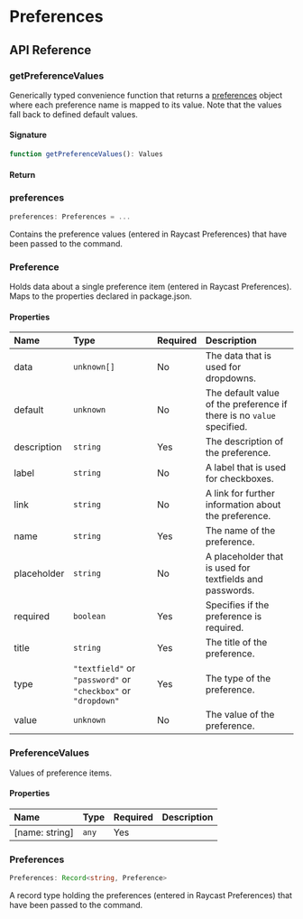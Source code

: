 # Preferences

## API Reference

### getPreferenceValues

Generically typed convenience function that returns a [preferences](https://github.com/raycast/extensions/tree/04ddde732021c42d2160ec69796c5e474427df7a/docs/preferences.md#preferences) object where each preference name is mapped to its value. Note that the values fall back to defined default values.

#### Signature

```typescript
function getPreferenceValues(): Values
```

#### Return

### preferences

```typescript
preferences: Preferences = ...
```

Contains the preference values \(entered in Raycast Preferences\) that have been passed to the command.

### Preference

Holds data about a single preference item \(entered in Raycast Preferences\). Maps to the properties declared in package.json.

#### Properties

| Name | Type | Required | Description |
| :--- | :--- | :--- | :--- |
| data | `unknown[]` | No | The data that is used for dropdowns. |
| default | `unknown` | No | The default value of the preference if there is no `value` specified. |
| description | `string` | Yes | The description of the preference. |
| label | `string` | No | A label that is used for checkboxes. |
| link | `string` | No | A link for further information about the preference. |
| name | `string` | Yes | The name of the preference. |
| placeholder | `string` | No | A placeholder that is used for textfields and passwords. |
| required | `boolean` | Yes | Specifies if the preference is required. |
| title | `string` | Yes | The title of the preference. |
| type | `"textfield"` or `"password"` or `"checkbox"` or `"dropdown"` | Yes | The type of the preference. |
| value | `unknown` | No | The value of the preference. |

### PreferenceValues

Values of preference items.

#### Properties

| Name | Type | Required | Description |
| :--- | :--- | :--- | :--- |
| \[name: string\] | `any` | Yes |  |

### Preferences

```typescript
Preferences: Record<string, Preference>
```

A record type holding the preferences \(entered in Raycast Preferences\) that have been passed to the command.

